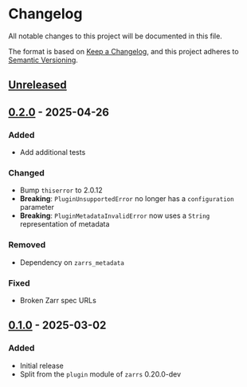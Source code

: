 # Changelog

All notable changes to this project will be documented in this file.

The format is based on [Keep a Changelog](https://keepachangelog.com/en/1.0.0/),
and this project adheres to [Semantic Versioning](https://semver.org/spec/v2.0.0.html).

## [Unreleased]

## [0.2.0] - 2025-04-26

### Added
- Add additional tests

### Changed
- Bump `thiserror` to 2.0.12
- **Breaking**: `PluginUnsupportedError` no longer has a `configuration` parameter
- **Breaking**: `PluginMetadataInvalidError` now uses a `String` representation of metadata

### Removed
- Dependency on `zarrs_metadata`

### Fixed
- Broken Zarr spec URLs

## [0.1.0] - 2025-03-02

### Added
 - Initial release
 - Split from the `plugin` module of `zarrs` 0.20.0-dev

[unreleased]: https://github.com/zarrs/zarrs/compare/zarrs_plugin-v0.2.0...HEAD
[0.2.0]: https://github.com/LDeakin/zarrs/releases/tag/zarrs_plugin-v0.2.0
[0.1.0]: https://github.com/LDeakin/zarrs/releases/tag/zarrs_plugin-v0.1.0
